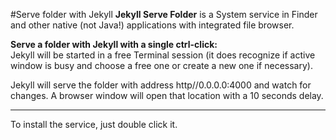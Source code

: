 #Serve folder with Jekyll
**Jekyll Serve Folder** is a System service in Finder and other native (not Java!) applications with integrated file browser.

**Serve a folder with Jekyll with a single ctrl-click:**  
Jekyll will be started in a free Terminal session (it does recognize if active window is busy and choose a free one or create a new one if necessary).

Jekyll will serve the folder with address http//0.0.0.0:4000 and watch for changes. A browser window will open that location with a 10 seconds delay.

<hr>

To install the service, just double click it.
